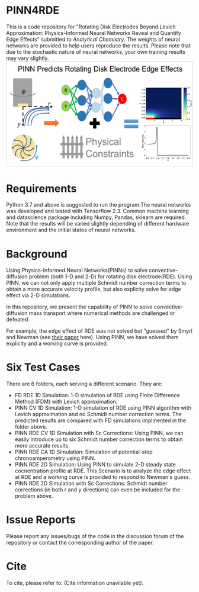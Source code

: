 # PINN4RDE

This is a code repository for "Rotating Disk Electrodes Beyond Levich Approximation: Physics-Informed Neural Networks Reveal and Quantify Edge Effects" submitted to *Analytical Chemistry*. The weights of neural networks are provided to help users reproduce the results. Please note that due to the stochastic nature of neural networks, your own training results may vary slightly.
![Table of Content Figure](TOCFigure.png)
# Requirements
Python 3.7 and above is suggested to run the program.The neural networks was developed and tested with Tensorflow 2.3. Common machine learning and datascience package including Numpy, Pandas, sklearn are required. Note that the results will be varied slightly depending of different hardware environment and the initial states of neural networks.

# Background
 Using Physics-Informed Neural Networks(PINNs) to solve convective-diffusion problem (both 1-D and 2-D) for rotating disk electrode(RDE). Using PINN, we can not only apply multiple Schmidt number correction terms to obtain a more accurate velocity profile, but also explicity solve for edge effect via 2-D simulations. 

 In this repository, we present the capability of PINN to solve convective-diffusion mass transport where numerical methods are challenged or defeated. 

 For example, the edge effect of RDE was not solved but "guessed" by Smyrl and Newman (see [their paper](https://iopscience.iop.org/article/10.1149/1.2408250) here). Using PINN, we have solved them explicity and a working curve is provided. 

# Six Test Cases
There are 6 folders, each serving a different scenario. They are:

* FD RDE 1D Simulation: 1-D simulation of RDE using Finite Difference Method (FDM) with Levich approximation. 
* PINN CV 1D Simulation: 1-D simulation of RDE using PINN algorithm with Levich approximation and no Schmidt number correction terms. The predicted results are compared with FD simulations implmented in the folder above. 
* PINN RDE CV 1D Simulation with Sc Corrections: Using PINN, we can easily introduce up to six Schmidt number correction terms to obtain more accurate results. 
* PINN RDE CA 1D Simulation: Simulation of potential-step chronoamperometry using PINN.
* PINN RDE 2D Simulation: Using PINN to simulate 2-D steady state cocnentration profile at RDE. This Scenario is to analyze the edge effect at RDE and a working curve is provided to respond to Newman's guess. 
* PINN RDE 2D Simulation with Sc Corrections: Schmidt number corrections (in both r and y directions) can even be included for the problem above.

# Issue Reports
Please report any issues/bugs of the code in the discussion forum of the repository or contact the corresponding author of the paper. 

# Cite 
To cite, please refer to: (Cite information unavilable yet).




